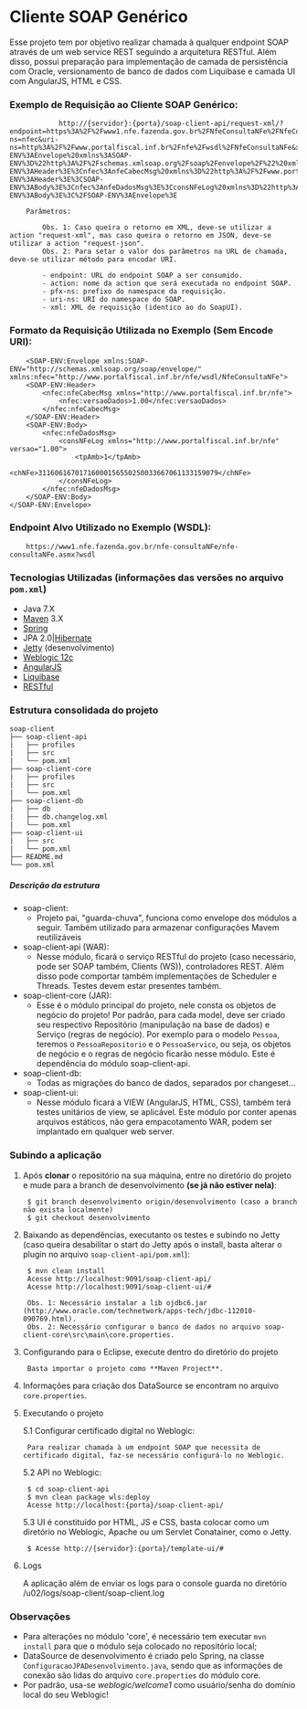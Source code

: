 # Cliente SOAP Genérico


Esse projeto tem por objetivo realizar chamada à qualquer endpoint SOAP através de um web service REST seguindo a arquitetura RESTful. Além disso, possui preparação para implementação de camada de persistência com Oracle, versionamento de banco de dados com Liquibase e camada UI com AngularJS, HTML e CSS.


### Exemplo de Requisição ao Cliente SOAP Genérico:

                http://{servidor}:{porta}/soap-client-api/request-xml/?endpoint=https%3A%2F%2Fwww1.nfe.fazenda.gov.br%2FNfeConsultaNFe%2FNfeConsultaNFe.asmx&action=nfeConsultaNFeLog&pfx-ns=nfec&uri-ns=http%3A%2F%2Fwww.portalfiscal.inf.br%2Fnfe%2Fwsdl%2FNfeConsultaNFe&xml=%3CSOAP-ENV%3AEnvelope%20xmlns%3ASOAP-ENV%3D%22http%3A%2F%2Fschemas.xmlsoap.org%2Fsoap%2Fenvelope%2F%22%20xmlns%3Anfec%3D%22http%3A%2F%2Fwww.portalfiscal.inf.br%2Fnfe%2Fwsdl%2FNfeConsultaNFe%22%3E%3CSOAP-ENV%3AHeader%3E%3Cnfec%3AnfeCabecMsg%20xmlns%3D%22http%3A%2F%2Fwww.portalfiscal.inf.br%2Fnfe%22%3E%3Cnfec%3AversaoDados%3E1.00%3C%2Fnfec%3AversaoDados%3E%3C%2Fnfec%3AnfeCabecMsg%3E%3C%2FSOAP-ENV%3AHeader%3E%3CSOAP-ENV%3ABody%3E%3Cnfec%3AnfeDadosMsg%3E%3CconsNFeLog%20xmlns%3D%22http%3A%2F%2Fwww.portalfiscal.inf.br%2Fnfe%22%20versao%3D%221.00%22%3E%3CtpAmb%3E1%3C%2FtpAmb%3E%3CchNFe%3E31160616701716000156550250033667061133159079%3C%2FchNFe%3E%3C%2FconsNFeLog%3E%3C%2Fnfec%3AnfeDadosMsg%3E%3C%2FSOAP-ENV%3ABody%3E%3C%2FSOAP-ENV%3AEnvelope%3E
        
        Parâmetros:
        	
        	Obs. 1: Caso queira o retorno em XML, deve-se utilizar a action "request-xml", mas caso queira o retorno em JSON, deve-se utilizar a action "request-json".        	
        	Obs. 2: Para setar o valor dos parâmetros na URL de chamada, deve-se utilizar método para encodar URI.
        	
        	- endpoint: URL do endpoint SOAP a ser consumido.
        	- action: nome da action que será executada no endpoint SOAP.
        	- pfx-ns: prefixo do namespace da requisição.
        	- uri-ns: URI do namespace do SOAP.
        	- xml: XML de requisição (identico ao do SoapUI).


### Formato da Requisição Utilizada no Exemplo (Sem Encode URI):

		<SOAP-ENV:Envelope xmlns:SOAP-ENV="http://schemas.xmlsoap.org/soap/envelope/" xmlns:nfec="http://www.portalfiscal.inf.br/nfe/wsdl/NfeConsultaNFe">
		<SOAP-ENV:Header>
			<nfec:nfeCabecMsg xmlns="http://www.portalfiscal.inf.br/nfe">
				<nfec:versaoDados>1.00</nfec:versaoDados>
			</nfec:nfeCabecMsg>
		</SOAP-ENV:Header>
		<SOAP-ENV:Body>
			<nfec:nfeDadosMsg>
				<consNFeLog xmlns="http://www.portalfiscal.inf.br/nfe" versao="1.00">
					<tpAmb>1</tpAmb>
					<chNFe>31160616701716000156550250033667061133159079</chNFe>
				</consNFeLog>
			</nfec:nfeDadosMsg>
		</SOAP-ENV:Body>
	</SOAP-ENV:Envelope>


### Endpoint Alvo Utilizado no Exemplo (WSDL): 

        https://www1.nfe.fazenda.gov.br/nfe-consultaNFe/nfe-consultaNFe.asmx?wsdl



### Tecnologias Utilizadas (informações das versões no arquivo `pom.xml`)

* Java 7.X
* [Maven](https://maven.apache.org/) 3.X
* [Spring](https://spring.io/)
* JPA 2.0|[Hibernate](http://hibernate.org/)
* [Jetty](http://www.eclipse.org/jetty/) (desenvolvimento)
* [Weblogic 12c](http://www.oracle.com/technetwork/middleware/weblogic/)
* [AngularJS](https://angularjs.org/)
* [Liquibase](http://www.liquibase.org/)
* [RESTful](https://pt.wikipedia.org/wiki/REST)


### Estrutura consolidada do projeto

```
soap-client
├── soap-client-api
|   ├── profiles
|   ├── src
|   └── pom.xml
├── soap-client-core
|   ├── profiles
|   ├── src
|   └── pom.xml
├── soap-client-db
|   ├── db
|   ├── db.changelog.xml
|   └── pom.xml
├── soap-client-ui
|   ├── src
|   └── pom.xml
├── README.md
└── pom.xml
```

##### Descrição da estrutura

* soap-client:
    * Projeto pai, "guarda-chuva", funciona como envelope dos módulos a seguir. Também utilizado para armazenar configurações Mavem reutilizáveis
* soap-client-api (WAR):
    * Nesse módulo, ficará o serviço RESTful do projeto (caso necessário, pode ser SOAP também, Clients (WS)), controladores REST. Além disso pode comportar também implementações de Scheduler e Threads. Testes devem estar presentes também.
* soap-client-core (JAR):
    * Esse é o módulo principal do projeto, nele consta os objetos de negócio do projeto! Por padrão, para cada model, deve ser criado seu respectivo Repositório (manipulação na base de dados) e Serviço (regras de negócio). Por exemplo para o modelo `Pessoa`, teremos o `PessoaRepositorio` e o `PessoaServico`, ou seja, os objetos de negócio e o regras de negócio ficarão nesse módulo. Este é dependência do módulo soap-client-api.
* soap-client-db:
    * Todas as migrações do banco de dados, separados por changeset...
* soap-client-ui:
    * Nesse módulo ficará a VIEW (AngularJS, HTML, CSS), também terá testes unitários de view, se aplicável. Este módulo por conter apenas arquivos estáticos, não gera empacotamento WAR, podem ser implantado em qualquer web server.


### Subindo a aplicação

1. Após **clonar** o repositório na sua máquina, entre no diretório do projeto e mude para a branch de desenvolvimento **(se já não estiver nela)**:

        $ git branch desenvolvimento origin/desenvolvimento (caso a branch não exista localmente)
        $ git checkout desenvolvimento

2. Baixando as dependências, executanto os testes e subindo no Jetty (caso queira desabilitar o start do Jetty após o install, basta alterar o plugin no arquivo `soap-client-api/pom.xml`):

        $ mvn clean install
        Acesse http://localhost:9091/soap-client-api/
        Acesse http://localhost:9091/soap-client-ui/#
        
        Obs. 1: Necessário instalar a lib ojdbc6.jar (http://www.oracle.com/technetwork/apps-tech/jdbc-112010-090769.html).
        Obs. 2: Necessário configurar o banco de dados no arquivo soap-client-core\src\main\core.properties.

3. Configurando para o Eclipse, execute dentro do diretório do projeto

        Basta importar o projeto como **Maven Project**.

4. Informações para criação dos DataSource se encontram no arquivo `core.properties`.

5. Executando o projeto

    5.1 Configurar certificado digital no Weblogic:
    	
    	Para realizar chamada à um endpoint SOAP que necessita de certificado digital, faz-se necessário configurá-lo no Weblogic.    	       
    
    5.2 API no Weblogic:

        $ cd soap-client-api
        $ mvn clean package wls:deploy
        Acesse http://localhost:{porta}/soap-client-api/
        
    5.3 UI é constituído por HTML, JS e CSS, basta colocar como um diretório no Weblogic, Apache ou um Servlet Conatainer, como o Jetty.

        $ Acesse http://{servidor}:{porta}/template-ui/#


6. Logs
    
    A aplicação além de enviar os logs para o console guarda no diretório /u02/logs/soap-client/soap-client.log


### Observações

* Para alterações no módulo 'core', é necessário tem executar `mvn install` para que o módulo seja colocado no repositório local;
* DataSource de desenvolvimento é criado pelo Spring, na classe `ConfiguracaoJPADesenvolvimento.java`, sendo que as informações de conexão são lidas do arquivo `core.properties` do módulo core.
* Por padrão, usa-se *weblogic/welcome1* como usuário/senha do domínio local do seu Weblogic!